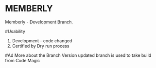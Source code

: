# MEMBERLY

Memberly - Development Branch.

#Usability
1. Development - code changed
2. Certified by Dry run process

#Ad More about the Branch
Version updated branch is used to take build from Code Magic